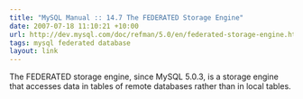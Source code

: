 ```yaml
---
title: "MySQL Manual :: 14.7 The FEDERATED Storage Engine"
date: 2007-07-18 11:10:21 +10:00
url: http://dev.mysql.com/doc/refman/5.0/en/federated-storage-engine.html
tags: mysql federated database
layout: link
---
```

The FEDERATED storage engine, since MySQL 5.0.3, is a storage engine that accesses data in tables of remote databases rather than in local tables.
